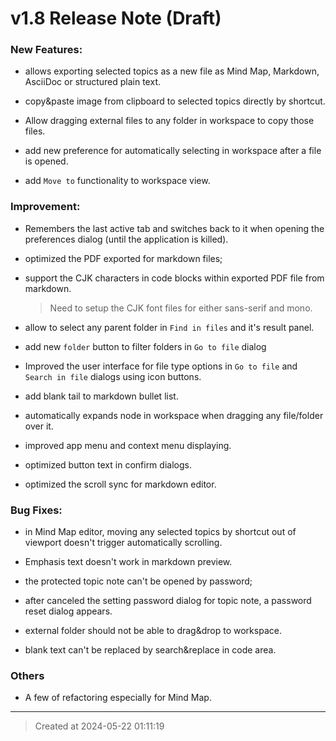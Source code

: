# v1.8 Release Note (Draft)

### New Features:

* allows exporting selected topics as a new file as Mind Map, Markdown, AsciiDoc or structured plain text.  

* copy&paste image from clipboard to selected topics directly by shortcut.  

* Allow dragging external files to any folder in workspace to copy those files.  

* add new preference for automatically selecting in workspace after a file is opened.  

* add `Move to` functionality to workspace view. 


### Improvement:

* Remembers the last active tab and switches back to it when opening the preferences dialog (until the application is killed).

* optimized the PDF exported for markdown files;

* support the CJK characters in code blocks within exported PDF file from markdown.
	> Need to setup the CJK font files for either sans-serif and mono.

* allow to select any parent folder in `Find in files` and it's result panel.

* add new `folder` button to filter folders in `Go to file` dialog

* Improved the user interface for file type options in `Go to file` and `Search in file` dialogs using icon buttons.

* add blank tail to markdown bullet list.

* automatically expands node in workspace when dragging any file/folder over it.

* improved app menu and context menu displaying.

* optimized button text in confirm dialogs.

* optimized the scroll sync for markdown editor.


### Bug Fixes:

* in Mind Map editor, moving any selected topics by shortcut out of viewport doesn't trigger automatically scrolling.

* Emphasis text doesn't work in markdown preview.

* the protected topic note can't be opened by password; 

* after canceled the setting password dialog for topic note, a password reset dialog appears.

* external folder should not be able to drag&drop to workspace.

* blank text can't be replaced by search&replace in code area.

### Others

* A few of refactoring especially for Mind Map.  

---
> Created at 2024-05-22 01:11:19
